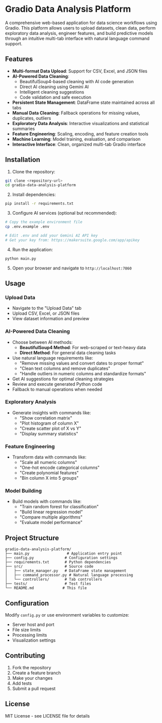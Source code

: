 # Gradio Data Analysis Platform

A comprehensive web-based application for data science workflows using Gradio. This platform allows users to upload datasets, clean data, perform exploratory data analysis, engineer features, and build predictive models through an intuitive multi-tab interface with natural language command support.

## Features

- **Multi-format Data Upload**: Support for CSV, Excel, and JSON files
- **AI-Powered Data Cleaning**: 
  - BeautifulSoup4-based cleaning with AI code generation
  - Direct AI cleaning using Gemini AI
  - Intelligent cleaning suggestions
  - Code validation and safe execution
- **Persistent State Management**: DataFrame state maintained across all tabs
- **Manual Data Cleaning**: Fallback operations for missing values, duplicates, outliers
- **Exploratory Data Analysis**: Interactive visualizations and statistical summaries
- **Feature Engineering**: Scaling, encoding, and feature creation tools
- **Machine Learning**: Model training, evaluation, and comparison
- **Interactive Interface**: Clean, organized multi-tab Gradio interface

## Installation

1. Clone the repository:
```bash
git clone <repository-url>
cd gradio-data-analysis-platform
```

2. Install dependencies:
```bash
pip install -r requirements.txt
```

3. Configure AI services (optional but recommended):
```bash
# Copy the example environment file
cp .env.example .env

# Edit .env and add your Gemini AI API key
# Get your key from: https://makersuite.google.com/app/apikey
```

4. Run the application:
```bash
python main.py
```

5. Open your browser and navigate to `http://localhost:7860`

## Usage

### Upload Data
- Navigate to the "Upload Data" tab
- Upload CSV, Excel, or JSON files
- View dataset information and preview

### AI-Powered Data Cleaning
- Choose between AI methods:
  - **BeautifulSoup4 Method**: For web-scraped or text-heavy data
  - **Direct Method**: For general data cleaning tasks
- Use natural language requirements like:
  - "Remove missing values and convert dates to proper format"
  - "Clean text columns and remove duplicates"
  - "Handle outliers in numeric columns and standardize formats"
- Get AI suggestions for optimal cleaning strategies
- Review and execute generated Python code
- Fallback to manual operations when needed

### Exploratory Analysis
- Generate insights with commands like:
  - "Show correlation matrix"
  - "Plot histogram of column X"
  - "Create scatter plot of X vs Y"
  - "Display summary statistics"

### Feature Engineering
- Transform data with commands like:
  - "Scale all numeric columns"
  - "One-hot encode categorical columns"
  - "Create polynomial features"
  - "Bin column X into 5 groups"

### Model Building
- Build models with commands like:
  - "Train random forest for classification"
  - "Build linear regression model"
  - "Compare multiple algorithms"
  - "Evaluate model performance"

## Project Structure

```
gradio-data-analysis-platform/
├── main.py                 # Application entry point
├── config.py              # Configuration settings
├── requirements.txt       # Python dependencies
├── src/                   # Source code
│   ├── state_manager.py   # DataFrame state management
│   ├── command_processor.py # Natural language processing
│   └── controllers/       # Tab controllers
├── tests/                 # Test files
└── README.md             # This file
```

## Configuration

Modify `config.py` or use environment variables to customize:
- Server host and port
- File size limits
- Processing limits
- Visualization settings

## Contributing

1. Fork the repository
2. Create a feature branch
3. Make your changes
4. Add tests
5. Submit a pull request

## License

MIT License - see LICENSE file for details